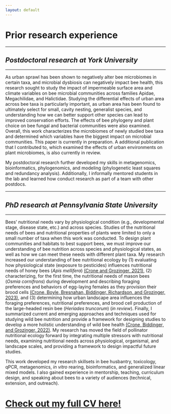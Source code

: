 ```yaml
---
layout: default
---
```


# Prior research experience
***
## _Postdoctoral research at York University_
***
As urban sprawl has been shown to negatively alter bee microbiomes in certain taxa, and microbial dysbiosis can negatively impact bee health, this research sought to study the impact of impermeable surface area and climate variables on bee microbial communities across families Apidae, Megachilidae, and Halictidae. Studying the differential effects of urban area across bee taxa is particularly important, as urban area has been found to ultimately select for small, cavity nesting, generalist species, and understanding how we can better support other species can lead to improved conservation efforts. The effects of bee phylogeny and plant choice on bee fungal and bacterial communities were also examined. Overall, this work characterizes the microbiomes of newly studied bee taxa and determined which variables have the biggest impact on microbial communities. This paper is currently in preparation. A additional publication that I contributed to, which examined the effects of urban environments on plant microbiomes, is also currently in review.  

My postdoctoral research further developed my skills in metagenomics, bioinformatics, phylogenomics, and modeling (phylogenetic least squares and redundancy analysis). Additionally, I informally mentored students in the lab and learned how conduct research as part of a team with other postdocs.

***
## _PhD research at Pennsylvania State University_ 
***
Bees’ nutritional needs vary by physiological condition (e.g., developmental stage, disease state, etc.) and across species. Studies of the nutritional needs of bees and nutritional properties of plants were limited to only a small number of taxa when this work was conducted. To design plant communities and habitats to best support bees, we must improve our understanding of bee nutrition across species and physiological states, as well as how we can meet these needs with different plant taxa. My research increased our understanding of bee nutritional ecology by (1) evaluating how physiological state (exposure to pesticides) influences nutritional needs of honey bees (_Apis mellifera_) [(Crone and Grozinger, 2021)](./link1), (2) characterizing, for the first time, the nutritional needs of mason bees (_Osmia cornifrons_) during development and describing foraging preferences and behaviors of egg-laying females as they provision their brood cells [(Crone, Boyle, Bresnahan, Biddinger, Richardson, and Grozinger, 2023)](./link2), and (3) determining how urban landscape area influences the foraging preferences, nutritional preferences, and brood cell production of the large-headed resin bee (_Heriades truncorum_) (_in review_). Finally, I summarized current and emerging approaches and techniques used for studying wild bee nutrition and provide a framework for designing studies to develop a more holistic understanding of wild bee health [(Crone, Biddinger, and Grozinger, 2022)](./link4). My research has moved the field of pollinator nutritional ecology forward by integrating multiple stressors with nutritional needs, examining nutritional needs across physiological, organismal, and landscape scales, and providing a framework to design impactful future studies. 

This work developed my research skillsets in bee husbantry, toxicology, qPCR, metagenomics, _in vitro_ rearing, bioinformatics, and generalized linear mixed models. I also gained experience in mentorship, teaching, curriculum design, and speaking about bees to a variety of audiences (technical, extension, and outreach). 

# [Check out my full CV here!](/another-page.html)
